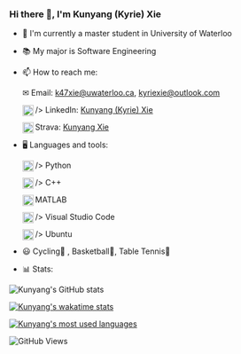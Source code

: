 ### Hi there 👋, I'm Kunyang (Kyrie) Xie

- 🏫 I'm currently a master student in University of Waterloo

- 📚 My major is Software Engineering

- 📫 How to reach me:

  ✉ Email: k47xie@uwaterloo.ca, kyriexie@outlook.com

  <img align="left" alt="Markdown" width="20px" src="https://logo.letskhabar.com/img/?tool=linkedin" alt="linkedin"> /> LinkedIn: [Kunyang (Kyrie) Xie](https://www.linkedin.com/in/kunyang-kyrie-xie-557270194/)

  <img align="left" alt="Markdown" width="20px" src="https://simpleicons.org/icons/strava.svg" /> Strava: [Kunyang Xie](https://www.strava.com/athletes/62343657)

- 🖥 Languages and tools:

  <img align="left" alt="Markdown" width="20px" src="https://logo.letskhabar.com/img/?tool=python" alt="python"> /> Python

  <img align="left" alt="C++" width="20px" src="https://logo.letskhabar.com/img/?tool=c-plus" alt="c-plus"> /> C++

  <img align="left" alt="MATLAB" width="20px" src="https://upload.wikimedia.org/wikipedia/commons/2/21/Matlab_Logo.png" /> MATLAB

  <img align="left" alt="Visual Studio" width="20px" src="https://logo.letskhabar.com/img/?tool=vs-code" alt="vs-code">/> Visual Studio Code

  <img align="left" alt="Markdown" width="20px" src="https://logo.letskhabar.com/img/?tool=ubuntu" alt="ubuntu"> /> Ubuntu

- 😃 Cycling🚴 , Basketball🏀, Table Tennis🏓

- 📊 Stats:

![Kunyang's GitHub stats](https://github-readme-stats.vercel.app/api?username=Kyxie&count_private=true&show_icons=true&hide=contribs&theme=onedark)

[![Kunyang's wakatime stats](https://github-readme-stats.vercel.app/api/wakatime?username=Kyxie&theme=onedark)](https://github.com/anuraghazra/github-readme-stats)

[![Kunyang's most used languages](https://github-readme-stats.vercel.app/api/top-langs/?username=Kyxie&hide=VHDL,Makefile,Coq,SystemVerilog,CMake,Pascal,Objective-C&layout=compact&theme=onedark)](https://github.com/anuraghazra/github-readme-stats)

![GitHub Views](https://komarev.com/ghpvc/?username=Kyxie&style=flat&color=brightgreen&label=VIEWS)
